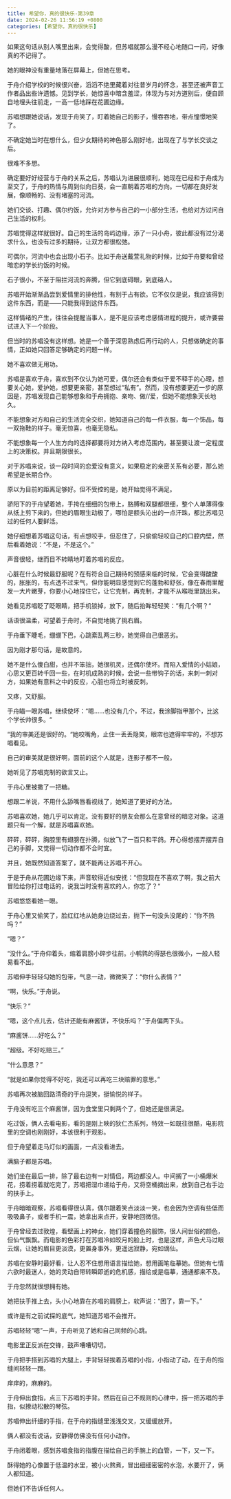 ```yaml
---
title: 希望你，真的很快乐-第39章
date: 2024-02-26 11:56:19 +0800
categories: [希望你，真的很快乐]
---
```


如果这句话从别人嘴里出来，会觉得酸，但苏唱就那么漫不经心地随口一问，好像真的不记得了。

她的眼神没有重量地落在屏幕上，但她在思考。

于舟介绍学校的时候很兴奋，滔滔不绝里藏着对往昔岁月的怀念，甚至还被声音工作者品出些许遗憾。见到学长，她惊喜中暗含羞涩，体现为与对方道别后，便自顾自地埋头往前走，一高一低地踩在花圃边缘。

苏唱想跟她说话，发现于舟笑了，盯着她自己的影子，慢吞吞地，带点憧憬地笑了。

不确定她当时在想什么，但少女期待的神色那么刚好地，出现在了与学长交谈之后。

很难不多想。

确定要好好经营与于舟的关系之后，苏唱认为进展很顺利，她现在已经和于舟成为至交了，于舟的热情与周到似向日葵，会一直朝着苏唱的方向。一切都在良好发展，像顺畅的、没有堵塞的河流。

她们交谈、打趣、偶尔约饭，允许对方参与自己的一小部分生活，也给对方过问自己生活的权利。

苏唱觉得这样就很好。自己的生活的岛屿边缘，添了一只小舟，彼此都没有过分渴求什么，也没有过多的期待，让双方都很松弛。

可偶尔，河流中也会出现小石子。比如于舟送戴萱礼物的时候，比如于舟要和曾经暗恋的学长约饭的时候。

石子很小，不至于阻拦河流的奔腾，但它到底碍眼，到底硌人。

苏唱开始渐渐品尝到爱情里的排他性，有别于占有欲。它不仅仅是说，我应该得到这件东西，而是——只能我得到这件东西。

这样情绪的产生，往往会提醒当事人，是不是应该考虑感情进程的提升，或许要尝试进入下一个阶段。

但当时的苏唱没有这样想。她是一个善于深思熟虑后再行动的人，只想做确定的事情，正如她只回答足够确定的问题一样。

她不喜欢做无用功。

苏唱是喜欢于舟，喜欢到不仅认为她可爱，偶尔还会有类似于爱不释手的心理，想要关心她，爱护她，想要更亲密，甚至想过“私有”。然而，没有想要更近一步的原因是，苏唱发现自己能够想象和于舟拥抱、亲吻、做//爱，但她不能想象天长地久。

不能想象对方和自己的生活完全交织，她知道自己的每一件衣服，每一个饰品，每一双拖鞋的样子。毫无惊喜，也毫无隐私。

不能想象每一个人生方向的选择都要将对方纳入考虑范围内，甚至要让渡一定程度上的决策权。并且期限很长。

对于苏唱来说，谈一段时间的恋爱没有意义，如果稳定的亲密关系有必要，那么她希望是长期合作。

原以为目前的距离足够好。但不受控的是，她开始觉得不满足。

骄阳下的于舟望着她，手挎在细细的包带上，胳膊和双腿都很细，整个人单薄得像从纸上剪下来的，但她的眉眼生动极了，哪怕是额头沁出的一点汗珠，都比苏唱见过的任何人要鲜活。

她仔细想着苏唱这句话，有点想咬手，但忍住了，只偷偷轻咬自己的口腔内壁，然后看着她说：“不是，不是这个。”

声音很轻，继而目不转睛地盯着苏唱的反应。

心脏在什么时候最舒服呢？在有符合自己期待的预感来临的时候，它会变得酸酸的，胀胀的，有点透不过来气，但你能明显感觉到它的蓬勃和舒张，像在春雨里醒发一大片嫩芽，你要小心地捏住它，让它克制，再克制，才能不从喉咙里跳出来。

她看见苏唱眨了眨眼睛，把手机锁掉，放下，随后抬眸轻轻笑：“有几个啊？“

话语很温柔，可望着于舟时，不自觉地挑了挑右眉。

于舟垂下睫毛，绷绷下巴，心跳紊乱两三秒，她觉得自己很恶劣。

因为刚才那句话，是故意的。

她不是什么傻白甜，也并不笨拙，她很机灵，还偶尔使坏。而陷入爱情的小姑娘，心思又更百转千回一些，在时机成熟的时候，会说一些带钩子的话，来刺一刺对方，如果她有意料之中的反应，心脏也将立时被反刺。

又疼，又舒服。

于舟瞄一眼苏唱，继续使坏：“嗯……也没有几个，不过，我涂脚指甲那个，比这个学长帅很多。“

“我的审美还是很好的。“她咬嘴角，止住一丢丢隐笑，眼帘也遮得牢牢的，不想苏唱看见。

自己的审美就是很好啊，面前的这个人就是，连影子都不一般。

她听见了苏唱克制的欲言又止。

于舟心里被撒了一把糖。

想跟二羊说，不用什么舔嘴唇看视线了，她知道了更好的方法。

苏唱喜欢她，她几乎可以肯定。没有要好的朋友会那么在意曾经的暗恋对象。这道题只有一个解，就是苏唱喜欢她。

砰砰，砰砰，胸腔里有翅膀在扑腾，似放飞了一百只和平鸽。开心得想摆弄摆弄自己的手脚，又觉得一切动作都不合时宜。

并且，她既然知道答案了，就不能再让苏唱不开心。

于是于舟从花圃边缘下来，声音软得近似安抚：“但我现在不喜欢了啊，我之前大冒险给你打过电话的，说我当时没有喜欢的人，你忘了？“

苏唱悠悠看她一眼。

于舟心里又偷笑了，脸红红地从她身边绕过去，抛下一句没头没尾的：“你不热吗？”

“嗯？”

“没什么。”于舟仰着头，缩着肩膀小碎步往前。小鹌鹑的得瑟也很微小，一般人轻易看不出。

苏唱伸手轻轻勾她的包带，气息一动，微微笑了：“你什么表情？”

“啊，快乐。”于舟说。

“快乐？”

“嗯，这个点儿去，估计还能有麻酱饼，不快乐吗？”于舟偏两下头。

“麻酱饼……好吃么？”

“超级。不好吃赔三。”

“什么意思？”

“就是如果你觉得不好吃，我还可以再吃三块赔罪的意思。”

苏唱再次被脑回路清奇的于舟逗笑，挺愉悦的样子。

于舟没有吃三个麻酱饼，因为食堂里只剩两个了，但她还是很满足。

吃过饭，俩人去看电影，看的是刚上映的狄仁杰系列，特效一如既往很酷，电影院里的空调也刚刚好，本该很利于观影。

但于舟望着走马灯似的画面，一点没看进去。

满脑子都是苏唱。

她们坐在最后一排，除了最右边有一对情侣，两边都没人。中间搁了一小桶爆米花，捞着捞着就吃完了，苏唱把湿巾递给于舟，又将空桶摘出来，放到自己右手边的扶手上。

于舟暗暗观察，苏唱看得很认真，偶尔跟着笑点淡淡一笑，也会因为空调有些低而吸吸鼻子，或者手机一震，她拿出来点开，安静地回微信。

于舟曾经去过敦煌，看壁画上的神女，她们穿着撞色的服饰，很人间世俗的颜色，但仙气飘飘。而电影的色彩打在苏唱冷如皎月的脸上时，也是这样，声色犬马过眼云烟，让她的眉目更淡漠，更置身事外，更遥远寂静，宛如谪仙。

苏唱在安静时最好看，让人忍不住想用语言描绘她，想用画笔临摹她。但她有七情六欲时最迷人，她的灵动自带转瞬即逝的危机感，描绘或是临摹，通通都来不及。

于舟忽然就很想拥有她。

她把扶手推上去，头小心地靠在苏唱的肩膀上，软声说：“困了，靠一下。”

或许是有之前试探的底气，她知道苏唱不会推开。

苏唱轻轻“嗯”一声，于舟听见了她和自己同频的心跳。

电影里正反派在交锋，鼓声嘈嘈切切。

于舟把手搭到苏唱的大腿上，手背轻轻挨着苏唱的小指，小指动了动，在于舟的指缝间轻轻一蹭。

痒痒的，麻麻的。

于舟伸出食指，点三下苏唱的手背。然后在自己不规则的心律中，捞一把苏唱的手指，似撩动松散的琴弦。

苏唱伸出纤细的手指，在于舟的指缝里浅浅交叉，又缓缓放开。

俩人都没有说话，安静得仿佛没有任何小动作。

于舟闭着眼，感到苏唱食指的指腹在描绘自己的手腕上的血管，一下，又一下。

酥得她的心像置于低温的水里，被小火熬煮，冒出细细密密的水泡，水要开了，俩人都知道。

但她们不告诉任何人。

